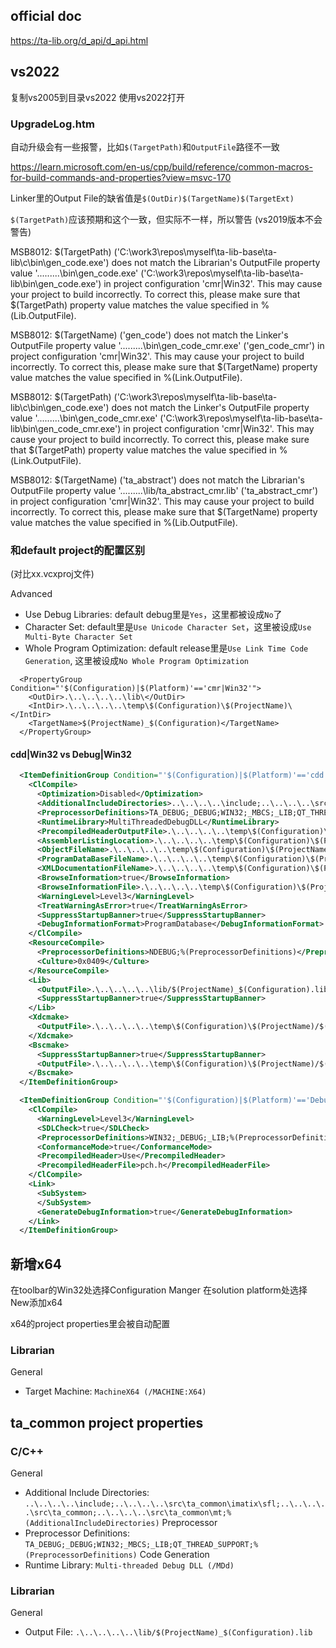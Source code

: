 
## official doc

<https://ta-lib.org/d_api/d_api.html>

## vs2022

复制vs2005到目录vs2022
使用vs2022打开

### UpgradeLog.htm

自动升级会有一些报警，比如`$(TargetPath)`和`OutputFile`路径不一致

<https://learn.microsoft.com/en-us/cpp/build/reference/common-macros-for-build-commands-and-properties?view=msvc-170>

Linker里的Output File的缺省值是`$(OutDir)$(TargetName)$(TargetExt)`

`$(TargetPath)`应该预期和这个一致，但实际不一样，所以警告
(vs2019版本不会警告)

MSB8012: $(TargetPath) ('C:\work3\repos\myself\ta-lib-base\ta-lib\c\bin\gen_code.exe') does not match the Librarian's OutputFile property value '.\..\..\..\..\bin\gen_code.exe' ('C:\work3\repos\myself\ta-lib-base\ta-lib\bin\gen_code.exe') in project configuration 'cmr|Win32'. This may cause your project to build incorrectly. To correct this, please make sure that $(TargetPath) property value matches the value specified in %(Lib.OutputFile).

MSB8012: $(TargetName) ('gen_code') does not match the Linker's OutputFile property value '.\..\..\..\..\bin\gen_code_cmr.exe' ('gen_code_cmr') in project configuration 'cmr|Win32'. This may cause your project to build incorrectly. To correct this, please make sure that $(TargetName) property value matches the value specified in %(Link.OutputFile).

MSB8012: $(TargetPath) ('C:\work3\repos\myself\ta-lib-base\ta-lib\c\bin\gen_code.exe') does not match the Linker's OutputFile property value '.\..\..\..\..\bin\gen_code_cmr.exe' ('C:\work3\repos\myself\ta-lib-base\ta-lib\bin\gen_code_cmr.exe') in project configuration 'cmr|Win32'. This may cause your project to build incorrectly. To correct this, please make sure that $(TargetPath) property value matches the value specified in %(Link.OutputFile).

MSB8012: $(TargetName) ('ta_abstract') does not match the Librarian's OutputFile property value '.\..\..\..\..\lib/ta_abstract_cmr.lib' ('ta_abstract_cmr') in project configuration 'cmr|Win32'. This may cause your project to build incorrectly. To correct this, please make sure that $(TargetName) property value matches the value specified in %(Lib.OutputFile).

### 和default project的配置区别

(对比xx.vcxproj文件)

Advanced
- Use Debug Libraries: default debug里是`Yes`，这里都被设成`No`了
- Character Set: default里是`Use Unicode Character Set`，这里被设成`Use Multi-Byte Character Set`
- Whole Program Optimization: default release里是`Use Link Time Code Generation`, 这里被设成`No Whole Program Optimization`

```
  <PropertyGroup Condition="'$(Configuration)|$(Platform)'=='cmr|Win32'">
    <OutDir>.\..\..\..\..\lib\</OutDir>
    <IntDir>.\..\..\..\..\temp\$(Configuration)\$(ProjectName)\</IntDir>
    <TargetName>$(ProjectName)_$(Configuration)</TargetName>
  </PropertyGroup>
```

#### cdd|Win32 vs Debug|Win32

```xml
  <ItemDefinitionGroup Condition="'$(Configuration)|$(Platform)'=='cdd|Win32'">
    <ClCompile>
      <Optimization>Disabled</Optimization>
      <AdditionalIncludeDirectories>..\..\..\..\include;..\..\..\..\src\ta_common\imatix\sfl;..\..\..\..\src\ta_common;..\..\..\..\src\ta_common\mt;%(AdditionalIncludeDirectories)</AdditionalIncludeDirectories>
      <PreprocessorDefinitions>TA_DEBUG;_DEBUG;WIN32;_MBCS;_LIB;QT_THREAD_SUPPORT;%(PreprocessorDefinitions)</PreprocessorDefinitions>
      <RuntimeLibrary>MultiThreadedDebugDLL</RuntimeLibrary>
      <PrecompiledHeaderOutputFile>.\..\..\..\..\temp\$(Configuration)\$(ProjectName)/$(ProjectName).pch</PrecompiledHeaderOutputFile>
      <AssemblerListingLocation>.\..\..\..\..\temp\$(Configuration)\$(ProjectName)/</AssemblerListingLocation>
      <ObjectFileName>.\..\..\..\..\temp\$(Configuration)\$(ProjectName)/</ObjectFileName>
      <ProgramDataBaseFileName>.\..\..\..\..\temp\$(Configuration)\$(ProjectName)/</ProgramDataBaseFileName>
      <XMLDocumentationFileName>.\..\..\..\..\temp\$(Configuration)\$(ProjectName)/</XMLDocumentationFileName>
      <BrowseInformation>true</BrowseInformation>
      <BrowseInformationFile>.\..\..\..\..\temp\$(Configuration)\$(ProjectName)/</BrowseInformationFile>
      <WarningLevel>Level3</WarningLevel>
      <TreatWarningAsError>true</TreatWarningAsError>
      <SuppressStartupBanner>true</SuppressStartupBanner>
      <DebugInformationFormat>ProgramDatabase</DebugInformationFormat>
    </ClCompile>
    <ResourceCompile>
      <PreprocessorDefinitions>NDEBUG;%(PreprocessorDefinitions)</PreprocessorDefinitions>
      <Culture>0x0409</Culture>
    </ResourceCompile>
    <Lib>
      <OutputFile>.\..\..\..\..\lib/$(ProjectName)_$(Configuration).lib</OutputFile>
      <SuppressStartupBanner>true</SuppressStartupBanner>
    </Lib>
    <Xdcmake>
      <OutputFile>.\..\..\..\..\temp\$(Configuration)\$(ProjectName)/$(ProjectName)_$(Configuration).xml</OutputFile>
    </Xdcmake>
    <Bscmake>
      <SuppressStartupBanner>true</SuppressStartupBanner>
      <OutputFile>.\..\..\..\..\temp\$(Configuration)\$(ProjectName)/$(ProjectName)_$(Configuration).bsc</OutputFile>
    </Bscmake>
  </ItemDefinitionGroup>
```

```xml
  <ItemDefinitionGroup Condition="'$(Configuration)|$(Platform)'=='Debug|Win32'">
    <ClCompile>
      <WarningLevel>Level3</WarningLevel>
      <SDLCheck>true</SDLCheck>
      <PreprocessorDefinitions>WIN32;_DEBUG;_LIB;%(PreprocessorDefinitions)</PreprocessorDefinitions>
      <ConformanceMode>true</ConformanceMode>
      <PrecompiledHeader>Use</PrecompiledHeader>
      <PrecompiledHeaderFile>pch.h</PrecompiledHeaderFile>
    </ClCompile>
    <Link>
      <SubSystem>
      </SubSystem>
      <GenerateDebugInformation>true</GenerateDebugInformation>
    </Link>
  </ItemDefinitionGroup>
```  

## 新增x64

在toolbar的Win32处选择Configuration Manger
在solution platform处选择New添加x64

x64的project properties里会被自动配置

### Librarian

General
- Target Machine: `MachineX64 (/MACHINE:X64)`

## ta_common project properties

### C/C++ 

General
- Additional Include Directories: `..\..\..\..\include;..\..\..\..\src\ta_common\imatix\sfl;..\..\..\..\src\ta_common;..\..\..\..\src\ta_common\mt;%(AdditionalIncludeDirectories)`
Preprocessor
- Preprocessor Definitions: `TA_DEBUG;_DEBUG;WIN32;_MBCS;_LIB;QT_THREAD_SUPPORT;%(PreprocessorDefinitions)`
Code Generation
- Runtime Library: `Multi-threaded Debug DLL (/MDd)`

### Librarian

General
- Output File: `.\..\..\..\..\lib/$(ProjectName)_$(Configuration).lib`
